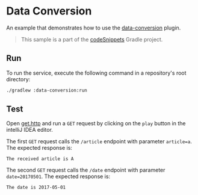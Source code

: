 # Data Conversion

An example that demonstrates how to use the [data-conversion](https://ktor.io/docs/data-conversion.html) plugin.
> This sample is a part of the [codeSnippets](../../README.md) Gradle project.

## Run

To run the service, execute the following command in a repository's root directory:

```bash
./gradlew :data-conversion:run
```

## Test

Open [get.http](get.http) and run a `GET` request by clicking on the `play` button in the intelliJ IDEA editor.

The first `GET` request calls the `/article` endpoint with parameter `article=a`. The expected response is:

```
The received article is A
```

The second `GET` request calls the `/date` endpoint with parameter `date=20170501`. The expected response is:

```
The date is 2017-05-01
```